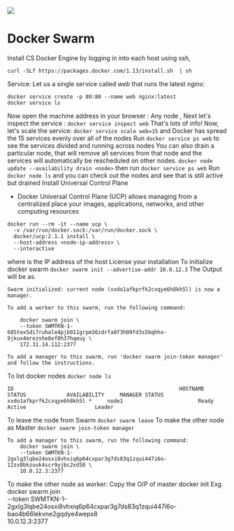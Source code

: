 ![](/dockerswarm.png)
# Docker Swarm
Install CS Docker Engine by logging in into each host using ssh, 
```
curl -SLf https://packages.docker.com/1.13/install.sh  | sh
```
Service: Let us a single service called *web* that runs the latest nginx:
```
docker service create -p 80:80 --name web nginx:latest
docker service ls
```
Now open the machine address in your browser : Any node , Next let's inspect the service : `docker service inspect web`
That's lots of info! Now, let's scale the service: `docker service scale web=15` and Docker has spread the 15 services evenly over all of the nodes
Run `docker service ps web` to see the services divided and running across nodes
You can also drain a particular node, that will remove all services from that node and the services will automatically be rescheduled on other nodes.
`docker node update --availability drain <node>` then run `docker service ps web`
Run `docker node ls` and you can check out the nodes and see that <node> is still active but drained
Install Universal Control Plane
- Docker Universal Control Plane (UCP) allows managing from a centralized place your images, applications, networks, and other computing resources
```
docker run --rm -it --name ucp \
  -v /var/run/docker.sock:/var/run/docker.sock \
  docker/ucp:2.1.1 install \
  --host-address <node-ip-address> \
  --interactive
```
where <node-ip-address> is the IP address of the host
License your installation
To initialize docker swarm `docker swarm init --advertise-addr 10.0.12.3`
The Output will be as.
```
Swarm initialized: current node (xxdo1afkprfk2cxqye6h8kh5l) is now a manager.

To add a worker to this swarm, run the following command:

    docker swarm join \
    --token SWMTKN-1-685tex5di7ruhale4pjb011grpm36zdrfa0f3h09fd3s5bqhho-9jkux4mrezshe8ef0h37hqeuy \
    172.31.14.112:2377

To add a manager to this swarm, run 'docker swarm join-token manager' and follow the instructions.
```

To list docker nodes `docker node ls`

```
ID                                                     HOSTNAME             STATUS             AVAILABILITY     MANAGER STATUS
xxdo1afkprfk2cxqye6h8kh5l *     node1                        Ready                 Active                      Leader
```
To leave the node from Swarm `docker swarm leave`
To make the other node as Master `docker swarm join-token manager`

```
To add a manager to this swarm, run the following command:
    docker swarm join \
    --token SWMTKN-1-2gxlg3lqbe24osxi8vhxiq6p64cxpar3g7ds83q1zqui447i6o-12zx8bkzuuk4scr9yjbc2xd50 \
    10.0.12.3:2377
```
To make the other node as worker:
Copy the O/P of master docker init
Exg.
docker swarm join \
    --token SWMTKN-1-2gxlg3lqbe24osxi8vhxiq6p64cxpar3g7ds83q1zqui447i6o-bao4b66lekvne2gqdye4weps8 \
    10.0.12.3:2377
